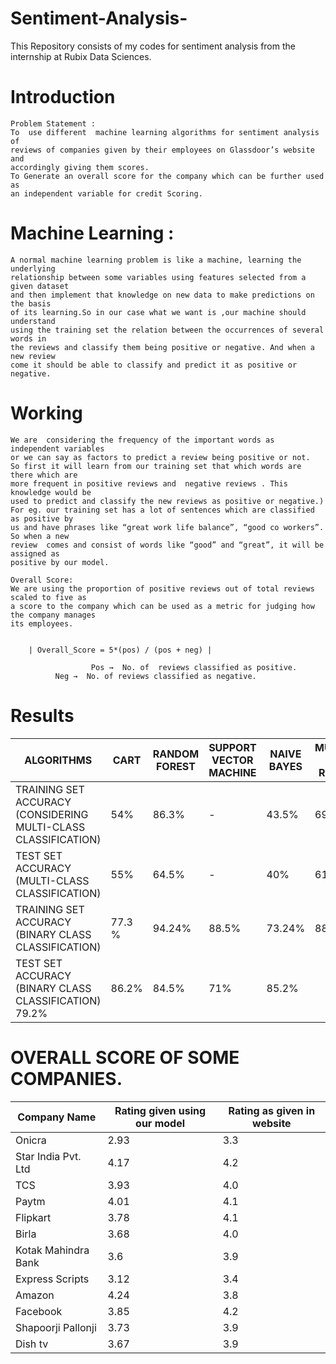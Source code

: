 # Sentiment-Analysis-
This Repository consists of my codes for sentiment analysis from the internship at Rubix Data Sciences. 

# Introduction

    Problem Statement : 
    To  use different  machine learning algorithms for sentiment analysis of 
    reviews of companies given by their employees on Glassdoor’s website and
    accordingly giving them scores. 
    To Generate an overall score for the company which can be further used as 
    an independent variable for credit Scoring.
 
# Machine Learning :
	
    A normal machine learning problem is like a machine, learning the underlying
    relationship between some variables using features selected from a given dataset
    and then implement that knowledge on new data to make predictions on the basis 
    of its learning.So in our case what we want is ,our machine should understand 
    using the training set the relation between the occurrences of several words in 
    the reviews and classify them being positive or negative. And when a new review 
    come it should be able to classify and predict it as positive or negative.
		

 # Working
    We are  considering the frequency of the important words as independent variables 
    or we can say as factors to predict a review being positive or not.
    So first it will learn from our training set that which words are there which are 
    more frequent in positive reviews and  negative reviews . This knowledge would be
    used to predict and classify the new reviews as positive or negative.)
    For eg. our training set has a lot of sentences which are classified as positive by
    us and have phrases like “great work life balance”, “good co workers”. So when a new 
    review  comes and consist of words like “good” and “great”, it will be assigned as 
    positive by our model.
    
    Overall Score:
    We are using the proportion of positive reviews out of total reviews scaled to five as
    a score to the company which can be used as a metric for judging how the company manages
    its employees.
			
	
        | Overall_Score = 5*(pos) / (pos + neg) |
          
                      Pos →  No. of  reviews classified as positive.
		      Neg →  No. of reviews classified as negative.


# Results

  | ALGORITHMS | CART | RANDOM FOREST | SUPPORT VECTOR MACHINE | NAIVE BAYES | MULTINOMIAL LOGISTIC REGRESSION |
  | ---------- | ---- | --------------|------------------------| ------------|---------------------------------|
  | TRAINING SET ACCURACY (CONSIDERING MULTI-CLASS CLASSIFICATION) | 54% | 86.3% | - | 43.5% | 69.11% |
  | TEST SET ACCURACY (MULTI-CLASS CLASSIFICATION) | 55% | 64.5% |  - |40% | 61% |
  | TRAINING SET ACCURACY (BINARY CLASS CLASSIFICATION) | 77.3 % | 94.24% | 88.5% | 73.24% | 88.3 % |
  | TEST SET ACCURACY (BINARY CLASS CLASSIFICATION) 79.2% | 86.2% | 84.5% | 71% |85.2% |


# OVERALL SCORE OF SOME COMPANIES.

 | Company Name | Rating given using our model | Rating as given in website |
 | -------------| -----------------------------| ---------------------------| 
 | Onicra | 2.93 | 3.3 |
 | Star India Pvt. Ltd | 4.17 | 4.2 |
 | TCS | 3.93 | 4.0 |
 | Paytm | 4.01 | 4.1 |
 | Flipkart | 3.78 | 4.1 |
 | Birla | 3.68 | 4.0 |
 | Kotak Mahindra Bank | 3.6 | 3.9 |
 | Express Scripts| 3.12 | 3.4 |
 | Amazon | 4.24 | 3.8 |
 | Facebook | 3.85 | 4.2 |
 | Shapoorji Pallonji | 3.73 | 3.9
 | Dish tv | 3.67 | 3.9 |



  


